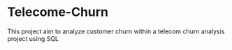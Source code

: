 # Telecome-Churn
This project aim to analyze customer churn within a telecom churn analysis project using SQL

